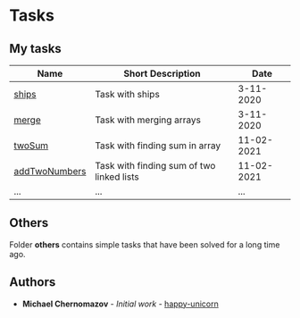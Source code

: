 # Tasks

## My tasks

| Name                                                                               | Short Description                                          | Date       |
| ---------------------------------------------------------------------------------- | ---------------------------------------------------------- | ---------- |
| [ships](https://github.com/happy-unicorn/tasks/blob/main/ships.js)                 | Task with ships                                            | 3-11-2020  |
| [merge](https://github.com/happy-unicorn/tasks/blob/main/merge.js)                 | Task with merging arrays                                   | 3-11-2020  |
| [twoSum](https://github.com/happy-unicorn/tasks/blob/main/twoSum.js)               | Task with finding sum in array                             | 11-02-2021 |
| [addTwoNumbers](https://github.com/happy-unicorn/tasks/blob/main/addTwoNumbers.js) | Task with finding sum of two linked lists                  | 11-02-2021 |
| ...                                                                                | ...                                                        | ...        |

## Others

Folder **others** contains simple tasks that have been solved for a long time ago.

## Authors

* **Michael Chernomazov** - *Initial work* - [happy-unicorn](https://github.com/happy-unicorn)
